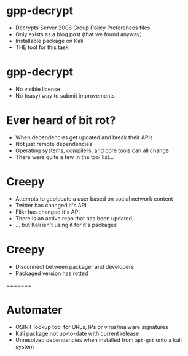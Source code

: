 <!SLIDE bullets incremental>

# gpp-decrypt

* Decrypts Server 2008 Group Policy Preferences files
* Only exists as a blog post (that we found anyway)
* Installable package on Kali
* THE tool for this task

<!SLIDE bullets incremental>

# gpp-decrypt

* No visible license
* No (easy) way to submit improvements

<!SLIDE bullets incremental>

# Ever heard of bit rot?

* When dependencies get updated and break their APIs
* Not just remote dependencies
* Operating systems, compilers, and core tools can all change
* There were quite a few in the tool list...

<!SLIDE bullets incremental>

# Creepy

* Attempts to geolocate a user based on social network content
* Twitter has changed it's API
* Flikr has changed it's API
* There is an active repo that has been updated...
* ... but Kali isn't using it for it's packages

<!SLIDE bullets incremental>

# Creepy

* Disconnect between packager and developers
* Packaged version has rotted

=======

<!SLIDE bullet>

# Automater

* OSINT lookup tool for URLs, IPs or virus/malware signatures
* Kali package not up-to-date with current release
* Unresolved dependencies when installed from `apt-get` onto a kali system
